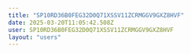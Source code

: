 ```yaml
---
title: "SP10RD36B0FEG32D0Q71XSSV11ZCRMGGV9GXZ8HVF"
date: 2025-03-20T11:05:42.508Z
user: SP10RD36B0FEG32D0Q71XSSV11ZCRMGGV9GXZ8HVF
layout: "users"
---
```

    